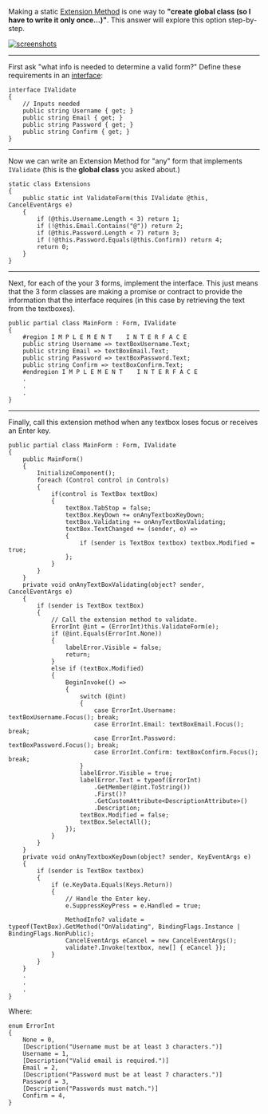 Making a static [Extension Method](https://learn.microsoft.com/en-us/dotnet/csharp/programming-guide/classes-and-structs/extension-methods)
is one way to **"create global class (so I have to write it only once...)"**. This answer will explore this option step-by-step.

[![screenshots][1]][1]

***
First ask "what info is needed to determine a valid form?" Define these requirements in an [interface](https://learn.microsoft.com/en-us/dotnet/csharp/language-reference/keywords/interface):

    interface IValidate
    {
        // Inputs needed
        public string Username { get; }
        public string Email { get; }
        public string Password { get; }
        public string Confirm { get; }
    }

***
Now we can write an Extension Method for "any" form that implements `IValidate` (this is the **global class** you asked about.)

    static class Extensions
    {
        public static int ValidateForm(this IValidate @this, CancelEventArgs e)
        {
            if (@this.Username.Length < 3) return 1;
            if (!@this.Email.Contains("@")) return 2;
            if (@this.Password.Length < 7) return 3;
            if (!@this.Password.Equals(@this.Confirm)) return 4;
            return 0;
        }
    }

***
Next, for each of the your 3 forms, implement the interface. This just means that the 3 form classes are making a promise or contract to provide the  information that the interface requires (in this case by retrieving the text from the textboxes). 

    public partial class MainForm : Form, IValidate
    {
        #region I M P L E M E N T    I N T E R F A C E
        public string Username => textBoxUsername.Text;
        public string Email => textBoxEmail.Text;
        public string Password => textBoxPassword.Text;
        public string Confirm => textBoxConfirm.Text;
        #endregion I M P L E M E N T    I N T E R F A C E
        .
        .
        .
    }

***
Finally, call this extension method when any textbox loses focus or receives an Enter key.

    public partial class MainForm : Form, IValidate
    {        
        public MainForm()
        {
            InitializeComponent();
            foreach (Control control in Controls)
            {
                if(control is TextBox textBox)
                {
                    textBox.TabStop = false;
                    textBox.KeyDown += onAnyTextboxKeyDown;
                    textBox.Validating += onAnyTextBoxValidating;
                    textBox.TextChanged += (sender, e) =>
                    {
                        if (sender is TextBox textbox) textbox.Modified = true;
                    };
                }
            }
        }
        private void onAnyTextBoxValidating(object? sender, CancelEventArgs e)
        {
            if (sender is TextBox textBox)
            {
                // Call the extension method to validate.
                ErrorInt @int = (ErrorInt)this.ValidateForm(e);
                if (@int.Equals(ErrorInt.None))
                {
                    labelError.Visible = false; 
                    return;
                }
                else if (textBox.Modified)
                {
                    BeginInvoke(() =>
                    {
                        switch (@int)
                        {
                            case ErrorInt.Username: textBoxUsername.Focus(); break;
                            case ErrorInt.Email: textBoxEmail.Focus(); break;
                            case ErrorInt.Password: textBoxPassword.Focus(); break;
                            case ErrorInt.Confirm: textBoxConfirm.Focus(); break;
                        }
                        labelError.Visible = true;
                        labelError.Text = typeof(ErrorInt)
                            .GetMember(@int.ToString())
                            .First()?
                            .GetCustomAttribute<DescriptionAttribute>()
                            .Description;
                        textBox.Modified = false;
                        textBox.SelectAll();
                    });
                }
            }
        }
        private void onAnyTextboxKeyDown(object? sender, KeyEventArgs e)
        {
            if (sender is TextBox textbox)
            {
                if (e.KeyData.Equals(Keys.Return))
                {
                    // Handle the Enter key.
                    e.SuppressKeyPress = e.Handled = true;

                    MethodInfo? validate = typeof(TextBox).GetMethod("OnValidating", BindingFlags.Instance | BindingFlags.NonPublic);
                    CancelEventArgs eCancel = new CancelEventArgs();
                    validate?.Invoke(textbox, new[] { eCancel });
                }
            }
        }
        .
        .
        .
    }   

Where:

    enum ErrorInt
    {
        None = 0,
        [Description("Username must be at least 3 characters.")]
        Username = 1,
        [Description("Valid email is required.")]
        Email = 2,
        [Description("Password must be at least 7 characters.")]
        Password = 3,
        [Description("Passwords must match.")]
        Confirm = 4,
    }


  [1]: https://i.stack.imgur.com/6YRLR.png